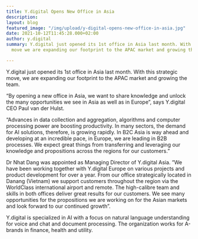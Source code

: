 ```yaml
---
title: Y.digital Opens New Office in Asia
description: 
layout: blog
featured_image: "/img/upload/y-digital-opens-new-office-in-asia.jpg"
date: 2021-10-12T11:45:28.000+02:00
author: y.digital
summary: Y.digital just opened its 1st office in Asia last month. With this strategic
  move we are expanding our footprint to the APAC market and growing the team.

---
```

Y.digital just opened its 1st office in Asia last month. With this strategic move, we are expanding our footprint to the APAC market and growing the team.

“By opening a new office in Asia, we want to share knowledge and unlock the many opportunities we see in Asia as well as in Europe”, says Y.digital CEO Paul van der Hulst.

“Advances in data collection and aggregation, algorithms and computer processing power are boosting productivity. In many sectors, the demand for AI solutions, therefore, is growing rapidly. In B2C Asia is way ahead and developing at an incredible pace, in Europe, we are leading in B2B processes. We expect great things from transferring and leveraging our knowledge and propositions across the regions for our customers.”

Dr Nhat Dang was appointed as Managing Director of Y.digital Asia. ”We have been working together with Y.digital Europe on various projects and product development for over a year. From our office strategically located in Danang (Vietnam) we support customers throughout the region via the WorldClass international airport and remote. The high-calibre team and skills in both offices deliver great results for our customers. We see many opportunities for the propositions we are working on for the Asian markets and look forward to our continued growth”.

Y.digital is specialized in AI with a focus on natural language understanding for voice and chat and document processing. The organization works for A-brands in finance, health and utility.